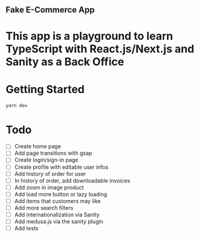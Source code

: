 ## Fake E-Commerce App

# This app is a playground to learn TypeScript with React.js/Next.js and Sanity as a Back Office

# Getting Started


```bash
yarn dev
```

# Todo

- [ ] Create home page
- [ ] Add page transitions with gsap
- [ ] Create login/sign-in page
- [ ] Create profile with editable user infos
- [ ] Add history of order for user
- [ ] In history of order, add downloadable invoices
- [ ] Add zoom in image product
- [ ] Add load more button or lazy loading
- [ ] Add items that customers may like
- [ ] Add more  search filters
- [ ] Add internationalization via Sanity
- [ ] Add medusa.js via the sanity plugin
- [ ] Add tests
